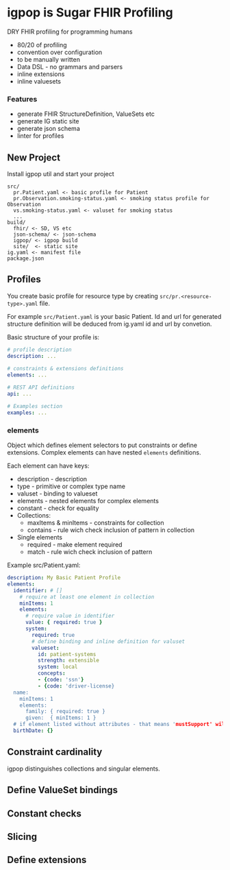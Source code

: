 # igpop is Sugar FHIR Profiling

DRY FHIR profiling for programming humans

* 80/20 of profiling
* convention over configuration
* to be manually written
* Data DSL - no grammars and parsers
* inline extensions
* inline valuesets

### Features

* generate FHIR StructureDefinition, ValueSets etc
* generate IG static site
* generate json schema
* linter for profiles

## New Project

Install igpop util and start your project

```
src/
  pr.Patient.yaml <- basic profile for Patient
  pr.Observation.smoking-status.yaml <- smoking status profile for Observation
  vs.smoking-status.yaml <- valuset for smoking status
  ...
build/
  fhir/ <- SD, VS etc
  json-schema/ <- json-schema
  igpop/ <- igpop build
  site/  <- static site
ig.yaml <- manifest file
package.json
```


## Profiles

You create basic profile for resource type by 
creating `src/pr.<resource-type>.yaml` file.

For example `src/Patient.yaml` is your basic Patient.
Id and url for generated structure definition will be deduced
from ig.yaml id and url by convetion.

Basic structure of your profile is:

```yaml
# profile description
description: ...
  
# constraints & extensions definitions
elements: ...

# REST API definitions
api: ...

# Examples section
examples: ...
```

### elements

Object which defines element selectors to put constraints or define extensions.
Complex elements can have nested `elements` definitions.


Each element can have keys:

* description - description
* type - primitive or complex type name
* valuset - binding to valueset
* elements - nested elements for complex elements
* constant - check for equality
* Collections:
  * maxItems & minItems - constraints for collection 
  * contains - rule wich check inclusion of pattern in collection
* Single elements
  * required - make element required
  * match - rule wich check inclusion of pattern

Example src/Patient.yaml:

```yaml
description: My Basic Patient Profile
elements:
  identifier: # []
    # require at least one element in collection
    minItems: 1
    elements:
      # require value in identifier
      value: { required: true }
      system:
        required: true
        # define binding and inline definition for valuset
        valueset:
          id: patient-systems
          strength: extensible
          system: local
          concepts:
          - {code: 'ssn'}
          - {code: 'driver-license}
  name:
    minItems: 1
    elements:
      family: { required: true }
      given:  { minItems: 1 }
  # if element listed without attributes - that means 'mustSupport' will be added
  birthDate: {}

```

## Constraint cardinality

igpop distinguishes collections and singular elements.

## Define ValueSet bindings

## Constant checks

## Slicing

## Define extensions 

